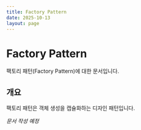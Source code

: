 ```yaml
---
title: Factory Pattern
date: 2025-10-13
layout: page
---
```

# Factory Pattern

팩토리 패턴(Factory Pattern)에 대한 문서입니다.

## 개요

팩토리 패턴은 객체 생성을 캡슐화하는 디자인 패턴입니다.

*문서 작성 예정*
